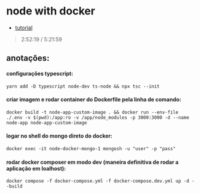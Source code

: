 # node with docker

- [tutorial](https://www.youtube.com/watch?v=9zUHg7xjIqQ)
> 2:52:19 / 5:21:59

## anotações:

#### configurações typescript:
`yarn add -D typescript node-dev ts-node && npx tsc --init`

#### criar imagem e rodar container do Dockerfile pela linha de comando:
`docker build -t node-app-custom-image . && docker run --env-file ./.env -v $(pwd):/app:ro -v /app/node_modules -p 3000:3000 -d --name node-app node-app-custom-image`

#### logar no shell do mongo direto do docker:
`docker exec -it node-docker-mongo-1 mongosh -u "user" -p "pass"`

#### rodar docker composer em modo dev (maneira definitiva de rodar a aplicação em loalhost):
`docker compose -f docker-compose.yml -f docker-compose.dev.yml up -d --build`